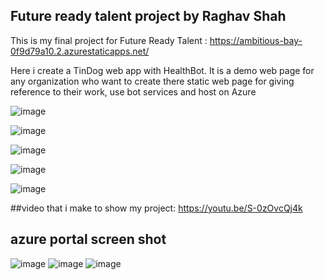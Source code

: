 ## Future ready talent project by Raghav Shah
This is my final project for Future Ready Talent : https://ambitious-bay-0f9d79a10.2.azurestaticapps.net/

Here i create a TinDog web app with HealthBot. It is a demo web page for any organization who want to create there static web page for giving reference to their work, use bot services and  host on Azure

![image](https://user-images.githubusercontent.com/83526473/214583881-66b1345f-879c-4018-a160-bc2f3fe2949d.png)

![image](https://user-images.githubusercontent.com/83526473/214584087-ac3e3657-4f19-4ad0-9d14-6bd7ec0ba308.png)

![image](https://user-images.githubusercontent.com/83526473/214584117-2909347a-7fa7-4e2c-993a-860c3dce32ea.png)

![image](https://user-images.githubusercontent.com/83526473/214584159-5cc811c1-6034-4d1c-b39e-e9ef1dfa600b.png)

![image](https://user-images.githubusercontent.com/83526473/214584000-c9a5f496-5fe3-4a69-8f3c-7697a4b7849f.png)



##video that i make to show my project:
https://youtu.be/S-0zOvcQj4k

## azure portal screen shot
![image](https://user-images.githubusercontent.com/83526473/214584327-308262d4-6b89-4dcb-8ef1-f155ce764fcd.png)
![image](https://user-images.githubusercontent.com/83526473/214584390-cfec08a4-aea2-450b-abf9-b2143b14b406.png)
![image](https://user-images.githubusercontent.com/83526473/214584499-4513650a-bdd5-4cb7-bc24-6c463f854c7f.png)


